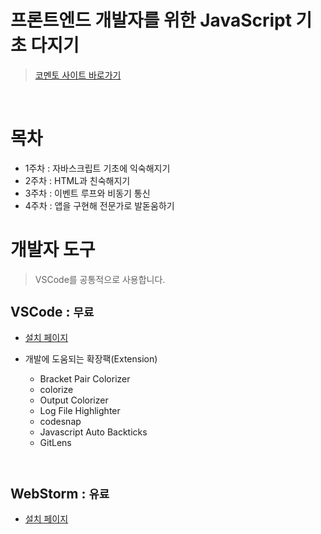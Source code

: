 # 프론트엔드 개발자를 위한 JavaScript 기초 다지기
> [코멘토 사이트 바로가기](https://comento.kr/class/pt/contents/%ED%94%84%EB%A1%9C%EA%B7%B8%EB%9E%98%EB%B0%8D/%ED%94%84%EB%A1%A0%ED%8A%B8%EC%97%94%EB%93%9C-%EA%B0%9C%EB%B0%9C%EC%9E%90%EB%A5%BC-%EC%9C%84%ED%95%9C-javascript-%EA%B8%B0%EC%B4%88-%EB%8B%A4%EC%A7%80%EA%B8%B0)

<br>

# 목차
- 1주차 : 자바스크립트 기초에 익숙해지기
- 2주차 : HTML과 친숙해지기
- 3주차 : 이벤트 루프와 비동기 통신
- 4주차 : 앱을 구현해 전문가로 발돋움하기

# 개발자 도구
> VSCode를 공통적으로 사용합니다.

## VSCode : `무료`
- [설치 페이지](https://code.visualstudio.com/)

- 개발에 도움되는 확장팩(Extension)
  - Bracket Pair Colorizer
  - colorize
  - Output Colorizer
  - Log File Highlighter
  - codesnap
  - Javascript Auto Backticks
  - GitLens

<br>

## WebStorm : `유료`
- [설치 페이지](https://www.jetbrains.com/webstorm/promo/?source=google&medium=cpc&campaign=9641686269&term=webstorm&gclid=CjwKCAjw_ISWBhBkEiwAdqxb9hdSgO6pqlH0b_wijTW1jGE6UaRUcgehm1XL7Mjufe2gomUOlg9m5xoCaCwQAvD_BwE)

<br>